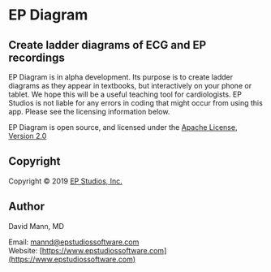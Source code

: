 EP Diagram
==========

<!-- [![Build Status](https://travis-ci.org/mannd/epcoding-ios.svg?branch=master)](https://travis-ci.org/mannd/epdiagram) -->

## Create ladder diagrams of ECG and EP recordings
EP Diagram is in alpha development.  Its purpose is to create ladder
diagrams as they appear in textbooks, but interactively on your phone
or tablet.  We hope this will be a useful teaching tool for cardiologists.  EP Studios is not liable for any errors in coding that might occur from using this app.  Please see the licensing information below.

EP Diagram is open source, and licensed under the 
[Apache License, Version 2.0](http://www.apache.org/licenses/LICENSE-2.0.html)

## Copyright
Copyright © 2019 [EP Studios, Inc.](http://www.epstudiossoftware.com)

## Author
David Mann, MD

Email: [mannd@epstudiossoftware.com](mailto:mannd@epstudiossoftware.com)  
Website: [https://www.epstudiossoftware.com](https://www.epstudiossoftware.com)   
